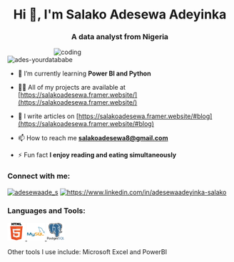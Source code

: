 <h1 align="center">Hi 👋, I'm Salako Adesewa Adeyinka</h1>
<h3 align="center">A data analyst from Nigeria</h3>
<img align="right" alt="coding" width="400" src="https://media.iqonic.design/iqonic-design/wp-content/uploads/2021/06/1_lGuOoHqUt4KyFjHxH07k4w.gif">


<p align="left"> <img src="https://komarev.com/ghpvc/?username=ades-yourdatababe&label=Profile%20views&color=0e75b6&style=flat" alt="ades-yourdatababe" /> </p>

- 🌱 I’m currently learning **Power BI and Python**

- 👨‍💻 All of my projects are available at [https://salakoadesewa.framer.website/](https://salakoadesewa.framer.website/)

- 📝 I write articles on [https://salakoadesewa.framer.website/#blog](https://salakoadesewa.framer.website/#blog)

- 📫 How to reach me **salakoadesewa8@gmail.com**

- ⚡ Fun fact **I enjoy reading and eating simultaneously**

<h3 align="left">Connect with me:</h3>
<p align="left">
<a href="https://twitter.com/adesewaade_s" target="blank"><img align="center" src="https://raw.githubusercontent.com/rahuldkjain/github-profile-readme-generator/master/src/images/icons/Social/twitter.svg" alt="adesewaade_s" height="30" width="40" /></a>
<a href="https://linkedin.com/in/https://www.linkedin.com/in/adesewaadeyinka-salako" target="blank"><img align="center" src="https://raw.githubusercontent.com/rahuldkjain/github-profile-readme-generator/master/src/images/icons/Social/linked-in-alt.svg" alt="https://www.linkedin.com/in/adesewaadeyinka-salako" height="30" width="40" /></a>
</p>

<h3 align="left">Languages and Tools:</h3>
<p align="left"> <a href="https://www.w3.org/html/" target="_blank" rel="noreferrer"> <img src="https://raw.githubusercontent.com/devicons/devicon/master/icons/html5/html5-original-wordmark.svg" alt="html5" width="40" height="40"/> </a> <a href="https://www.mysql.com/" target="_blank" rel="noreferrer"> <img src="https://raw.githubusercontent.com/devicons/devicon/master/icons/mysql/mysql-original-wordmark.svg" alt="mysql" width="40" height="40"/> </a> <a href="https://www.postgresql.org" target="_blank" rel="noreferrer"> <img src="https://raw.githubusercontent.com/devicons/devicon/master/icons/postgresql/postgresql-original-wordmark.svg" alt="postgresql" width="40" height="40"/> </a> </p>

<p align="left">
Other tools I use include: Microsoft Excel and PowerBI
</p>

